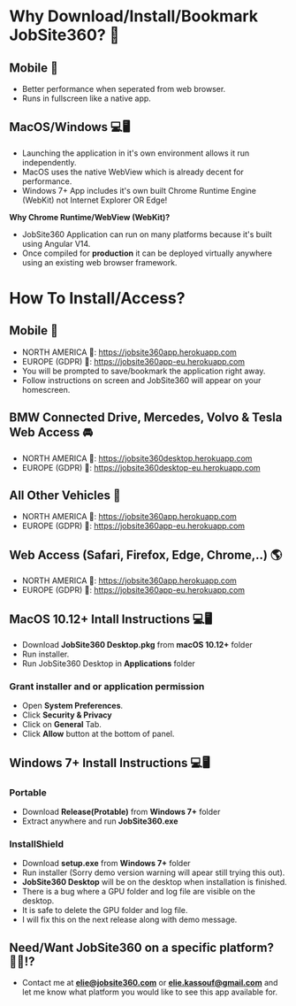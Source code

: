 # Why Download/Install/Bookmark JobSite360? 🤨
## Mobile 📱
- Better performance when seperated from web browser.
- Runs in fullscreen like a native app.

## MacOS/Windows 💻🖥
- Launching the application in it's own environment allows it run independently. 
- MacOS uses the native WebView which is already decent for performance.
- Windows 7+ App includes it's own built Chrome Runtime Engine (WebKit) not Internet Explorer OR Edge!

**Why Chrome Runtime/WebView (WebKit)?**
- JobSite360 Application can run on many platforms because it's built using Angular V14. 
- Once compiled for **production** it can be deployed virtually anywhere using an existing web browser framework.

# How To Install/Access?

## Mobile 📱
- NORTH AMERICA 🔗: https://jobsite360app.herokuapp.com
- EUROPE (GDPR) 🔗: https://jobsite360app-eu.herokuapp.com
- You will be prompted to save/bookmark the application right away. 
- Follow instructions on screen and JobSite360 will appear on your homescreen.

## BMW Connected Drive, Mercedes, Volvo & Tesla Web Access 🚘
- NORTH AMERICA 🔗: https://jobsite360desktop.herokuapp.com
- EUROPE (GDPR) 🔗: https://jobsite360desktop-eu.herokuapp.com

## All Other Vehicles 🚖
- NORTH AMERICA 🔗: https://jobsite360app.herokuapp.com
- EUROPE (GDPR) 🔗: https://jobsite360app-eu.herokuapp.com

## Web Access (Safari, Firefox, Edge, Chrome,..) 🌎
- NORTH AMERICA 🔗: https://jobsite360app.herokuapp.com
- EUROPE (GDPR) 🔗: https://jobsite360app-eu.herokuapp.com

## MacOS 10.12+ Intall Instructions 💻🖥
- Download **JobSite360 Desktop.pkg** from **macOS 10.12+** folder
- Run installer. 
- Run JobSite360 Desktop in **Applications** folder 

### Grant installer and or application permission
- Open **System Preferences**.
- Click **Security & Privacy**
- Click on **General** Tab.
- Click **Allow** button at the bottom of panel.

## Windows 7+ Install Instructions 💻🖥

### Portable
- Download **Release(Protable)** from **Windows 7+** folder
- Extract anywhere and run **JobSite360.exe**

### InstallShield
- Download **setup.exe** from **Windows 7+** folder
- Run installer (Sorry demo version warning will apear still trying this out).
- **JobSite360 Desktop** will be on the desktop when installation is finished.
- There is a bug where a GPU folder and log file are visible on the desktop. 
- It is safe to delete the GPU folder and log file.
- I will fix this on the next release along with demo message.

## Need/Want JobSite360 on a specific platform? 🙋‍♂️⁉️
- Contact me at **elie@jobsite360.com** or **elie.kassouf@gmail.com** and let me know what platform you would like to see this app available for. 
